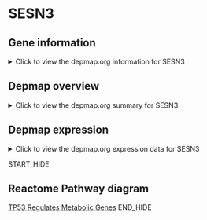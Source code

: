 <h1>SESN3</h1>

<h2>Gene information</h2>
<details>
  <summary>Click to view the depmap.org information for SESN3</summary>
  <iframe src="https://depmap.org/portal/gene/SESN3?tab=about" style="border:none;width:100%;height:800px"></iframe>
</details>

<h2>Depmap overview</h2>
<details>
  <summary>Click to view the depmap.org summary for SESN3</summary>
  <iframe src="https://depmap.org/portal/gene/SESN3?tab=overview" style="border:none;width:100%;height:800px"></iframe>
</details>

<h2>Depmap expression</h2>
<details>
  <summary>Click to view the depmap.org expression data for SESN3</summary>
  <iframe src="https://depmap.org/portal/gene/SESN3?tab=characterization" style="border:none;width:100%;height:800px"></iframe>
</details>


START_HIDE
<h2>Reactome Pathway diagram</h2>
<a href="https://reactome.org/PathwayBrowser/#/R-HSA-5628897">TP53 Regulates Metabolic Genes</a>
END_HIDE


